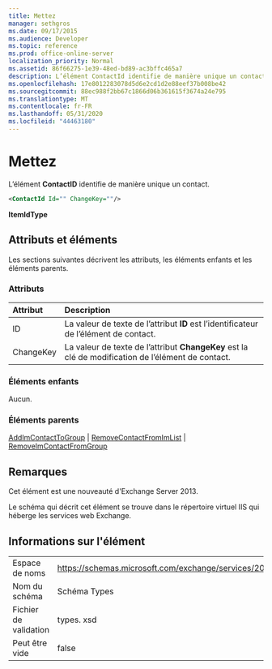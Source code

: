 ```yaml
---
title: Mettez
manager: sethgros
ms.date: 09/17/2015
ms.audience: Developer
ms.topic: reference
ms.prod: office-online-server
localization_priority: Normal
ms.assetid: 86f66275-1e39-48ed-bd89-ac3bffc465a7
description: L’élément ContactId identifie de manière unique un contact.
ms.openlocfilehash: 17e8012283078d5d6e2cd1d2e88eef37b008be42
ms.sourcegitcommit: 88ec988f2bb67c1866d06b361615f3674a24e795
ms.translationtype: MT
ms.contentlocale: fr-FR
ms.lasthandoff: 05/31/2020
ms.locfileid: "44463180"
---
```

# <a name="contactid"></a>Mettez

L’élément **ContactID** identifie de manière unique un contact. 
  
```XML
<ContactId Id="" ChangeKey=""/>
```

 **ItemIdType**
## <a name="attributes-and-elements"></a>Attributs et éléments

Les sections suivantes décrivent les attributs, les éléments enfants et les éléments parents.
  
### <a name="attributes"></a>Attributs

|**Attribut**|**Description**|
|:-----|:-----|
|ID  <br/> |La valeur de texte de l’attribut **ID** est l’identificateur de l’élément de contact.  <br/> |
|ChangeKey  <br/> |La valeur de texte de l’attribut **ChangeKey** est la clé de modification de l’élément de contact.  <br/> |
   
### <a name="child-elements"></a>Éléments enfants

Aucun.
  
### <a name="parent-elements"></a>Éléments parents

[AddImContactToGroup](addimcontacttogroup.md)  |  [RemoveContactFromImList](removecontactfromimlist.md)  |  [RemoveImContactFromGroup](removeimcontactfromgroup.md)
  
## <a name="remarks"></a>Remarques

Cet élément est une nouveauté d'Exchange Server 2013.
  
Le schéma qui décrit cet élément se trouve dans le répertoire virtuel IIS qui héberge les services web Exchange.
  
## <a name="element-information"></a>Informations sur l'élément

|||
|:-----|:-----|
|Espace de noms  <br/> |https://schemas.microsoft.com/exchange/services/2006/types  <br/> |
|Nom du schéma  <br/> |Schéma Types  <br/> |
|Fichier de validation  <br/> |types. xsd  <br/> |
|Peut être vide  <br/> |false  <br/> |
   

